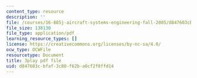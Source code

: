 ```yaml
---
content_type: resource
description: ''
file: /courses/16-885j-aircraft-systems-engineering-fall-2005/d847603cbfaf3c80f62ba0cf2f0ffd14_iiYhQtGpRhc.pdf
file_size: 138130
file_type: application/pdf
learning_resource_types: []
license: https://creativecommons.org/licenses/by-nc-sa/4.0/
ocw_type: OCWFile
resourcetype: Document
title: 3play pdf file
uid: d847603c-bfaf-3c80-f62b-a0cf2f0ffd14
---
```

